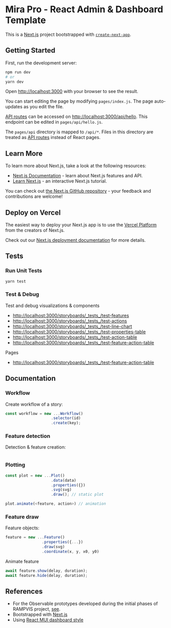 # Mira Pro - React Admin & Dashboard Template

This is a [Next.js](https://nextjs.org/) project bootstrapped with [`create-next-app`](https://github.com/vercel/next.js/tree/canary/packages/create-next-app).

## Getting Started

First, run the development server:

```bash
npm run dev
# or
yarn dev
```

Open [http://localhost:3000](http://localhost:3000) with your browser to see the result.

You can start editing the page by modifying `pages/index.js`. The page auto-updates as you edit the file.

[API routes](https://nextjs.org/docs/api-routes/introduction) can be accessed on [http://localhost:3000/api/hello](http://localhost:3000/api/hello). This endpoint can be edited in `pages/api/hello.js`.

The `pages/api` directory is mapped to `/api/*`. Files in this directory are treated as [API routes](https://nextjs.org/docs/api-routes/introduction) instead of React pages.

## Learn More

To learn more about Next.js, take a look at the following resources:

- [Next.js Documentation](https://nextjs.org/docs) - learn about Next.js features and API.
- [Learn Next.js](https://nextjs.org/learn) - an interactive Next.js tutorial.

You can check out [the Next.js GitHub repository](https://github.com/vercel/next.js/) - your feedback and contributions are welcome!

## Deploy on Vercel

The easiest way to deploy your Next.js app is to use the [Vercel Platform](https://vercel.com/new?utm_medium=default-template&filter=next.js&utm_source=create-next-app&utm_campaign=create-next-app-readme) from the creators of Next.js.

Check out our [Next.js deployment documentation](https://nextjs.org/docs/deployment) for more details.

## Tests

### Run Unit Tests

```sh
yarn test
```

### Test & Debug

Test and debug visualizations & components

- <http://localhost:3000/storyboards/_tests_/test-features>
- <http://localhost:3000/storyboards/_tests_/test-actions>
- <http://localhost:3000/storyboards/_tests_/test-line-chart>
- <http://localhost:3000/storyboards/_tests_/test-properties-table>
- <http://localhost:3000/storyboards/_tests_/test-action-table>
- <http://localhost:3000/storyboards/_tests_/test-feature-action-table>

Pages

- <http://localhost:3000/storyboards/_tests_/test-feature-action-table>

## Documentation

### Workflow

Create workflow of a story:

```ts
const workflow = new ...Workflow()
                    .selector(id)
                    .create(key);
```

### Feature detection

Detection & feature creation:

```ts

```

### Plotting

```ts
const plot = new ...Plot()
                    .data(data)
                    .properties({})
                    .svg(svg)
                    .draw(); // static plot

plot.animate(<feature, action>) // animation 
```

### Feature draw

Feature objects:

```ts
feature = new ...Feature()
                .properties({...})
                .draw(svg)
                .coordinate(x, y, x0, y0)
```

Animate feature

```ts
await feature.show(delay, duration);
await feature.hide(delay, duration);
```

## References

- For the Observable prototypes developed during the initial phases of RAMPVIS project, [see](https://observablehq.com/d/0a6e9c35a809660e>).
- Bootstrapped with [Next.js](https://github.com/vercel/next.js)
- Using [React MUI dashboard style](https://mui.com)
